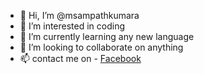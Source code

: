 - 👋 Hi, I’m @msampathkumara
- 👀 I’m interested in coding
- 🌱 I’m currently learning any new language
- 💞️ I’m looking to collaborate on anything
- 📫 contact me on - <a href='https://www.facebook.com/mudithaskumara/'>Facebook</a>

<!---
msampathkumara/msampathkumara is a ✨ special ✨ repository because its `README.md` (this file) appears on your GitHub profile.
You can click the Preview link to take a look at your changes.
--->
